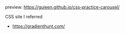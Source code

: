 preview: https://guieen.github.io/css-practice-carousel/

CSS site I referred
* https://gradienthunt.com/